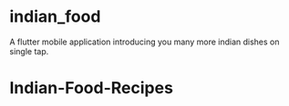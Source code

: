 # indian_food

A flutter mobile application introducing you many more indian dishes on single tap.


# Indian-Food-Recipes
